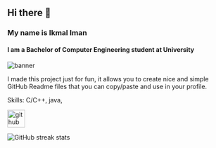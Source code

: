 ## Hi there 👋

### My name is Ikmal Iman
#### I am a Bachelor of Computer Engineering student at University

![banner](https://github.com/user-attachments/assets/df366869-d3bf-4daa-a006-3d124612451b)


I made this project just for fun, it allows you to create nice and simple GitHub Readme files that you can copy/paste and use in your profile.

Skills: C/C++, java, 



[<img src='https://cdn.jsdelivr.net/npm/simple-icons@3.0.1/icons/github.svg' alt='github' height='40'>](https://github.com/Ikmalrl)  

![GitHub streak stats](https://streak-stats.demolab.com/?user=Ikmalrl)  


